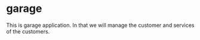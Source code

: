 # garage
This is garage application. In that we will manage the customer and services of the customers.
